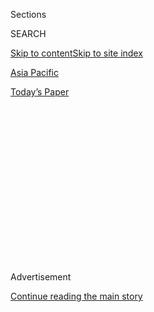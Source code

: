 <div id="app">

<div>

<div>

<div>

<div class="NYTAppHideMasthead css-1q2w90k e1suatyy0">

<div class="section css-ui9rw0 e1suatyy2">

<div class="css-eph4ug er09x8g0">

<div class="css-6n7j50">

</div>

<span class="css-1dv1kvn">Sections</span>

<div class="css-10488qs">

<span class="css-1dv1kvn">SEARCH</span>

</div>

[Skip to content](#site-content)[Skip to site index](#site-index)

</div>

<div id="masthead-section-label" class="css-1wr3we4 eaxe0e00">

[Asia
Pacific](https://www.nytimes3xbfgragh.onion/section/world/asia)

</div>

<div class="css-10698na e1huz5gh0">

</div>

</div>

<div id="masthead-bar-one" class="section hasLinks css-15hmgas e1csuq9d3">

<div class="css-uqyvli e1csuq9d0">

</div>

<div class="css-1uqjmks e1csuq9d1">

</div>

<div class="css-9e9ivx">

[](https://myaccount.nytimes3xbfgragh.onion/auth/login?response_type=cookie&client_id=vi)

</div>

<div class="css-1bvtpon e1csuq9d2">

[Today’s
Paper](https://www.nytimes3xbfgragh.onion/section/todayspaper)

</div>

</div>

</div>

</div>

<div data-aria-hidden="false">

<div id="site-content" data-role="main">

<div>

<div class="css-1aor85t" style="opacity:0.000000001;z-index:-1;visibility:hidden">

<div class="css-1hqnpie">

<div class="css-epjblv">

<span class="css-17xtcya">[Asia
Pacific](/section/world/asia)</span><span class="css-x15j1o">|</span><span class="css-fwqvlz">China’s
Leader Says Party Must Control ‘All Tasks,’ and Asian Markets
Slump</span>

</div>

<div class="css-k008qs">

<div class="css-1iwv8en">

<span class="css-18z7m18"></span>

<div>

</div>

</div>

<span class="css-1n6z4y">https://nyti.ms/2QYoWKZ</span>

<div class="css-1705lsu">

<div class="css-4xjgmj">

<div class="css-4skfbu" data-role="toolbar" data-aria-label="Social Media Share buttons, Save button, and Comments Panel with current comment count" data-testid="share-tools">

  - 
  - 
  - 
  - 
    
    <div class="css-6n7j50">
    
    </div>

  - 
  - 

</div>

</div>

</div>

</div>

</div>

</div>

<div id="NYT_TOP_BANNER_REGION" class="css-13pd83m">

</div>

<div id="top-wrapper" class="css-1sy8kpn">

<div id="top-slug" class="css-l9onyx">

Advertisement

</div>

[Continue reading the main
story](#after-top)

<div class="ad top-wrapper" style="text-align:center;height:100%;display:block;min-height:250px">

<div id="top" class="place-ad" data-position="top" data-size-key="top">

</div>

</div>

<div id="after-top">

</div>

</div>

<div id="sponsor-wrapper" class="css-1hyfx7x">

<div id="sponsor-slug" class="css-19vbshk">

Supported by

</div>

[Continue reading the main
story](#after-sponsor)

<div id="sponsor" class="ad sponsor-wrapper" style="text-align:center;height:100%;display:block">

</div>

<div id="after-sponsor">

</div>

</div>

<div class="css-1vkm6nb ehdk2mb0">

# China’s Leader Says Party Must Control ‘All Tasks,’ and Asian Markets Slump

</div>

<div class="css-79elbk" data-testid="photoviewer-wrapper">

<div class="css-z3e15g" data-testid="photoviewer-wrapper-hidden">

</div>

<div class="css-1a48zt4 ehw59r15" data-testid="photoviewer-children">

![<span class="css-16f3y1r e13ogyst0" data-aria-hidden="true">President
Xi Jinping of China, center, speaking on Tuesday at the Great Hall of
the People in Beijing. Some investors had hoped for signals that Mr. Xi
would take further steps to liberalize the economy or ease tensions with
Washington.</span><span class="css-cnj6d5 e1z0qqy90" itemprop="copyrightHolder"><span class="css-1ly73wi e1tej78p0">Credit...</span><span><span>Wu
Hong/EPA, via
Shutterstock</span></span></span>](https://static01.graylady3jvrrxbe.onion/images/2018/12/19/world/19china-xi-print/merlin_148270290_38177170-aee6-4f49-a922-1da68e9260bc-articleLarge.jpg?quality=75&auto=webp&disable=upscale)

</div>

</div>

<div class="css-xt80pu e12qa4dv0">

<div class="css-18e8msd">

<div class="css-vp77d3 epjyd6m0">

<div class="css-1baulvz">

By [<span class="css-1baulvz" itemprop="name">Chris
Buckley</span>](https://www.nytimes3xbfgragh.onion/by/chris-buckley) and
[<span class="css-1baulvz last-byline" itemprop="name">Steven Lee
Myers</span>](https://www.nytimes3xbfgragh.onion/by/steven-lee-myers)

</div>

</div>

  - Dec. 18,
    2018

  - 
    
    <div class="css-4xjgmj">
    
    <div class="css-d8bdto" data-role="toolbar" data-aria-label="Social Media Share buttons, Save button, and Comments Panel with current comment count" data-testid="share-tools">
    
      - 
      - 
      - 
      - 
        
        <div class="css-6n7j50">
        
        </div>
    
      - 
      - 
    
    </div>
    
    </div>

</div>

<div class="css-tk9fsr">

[阅读简体中文版](https://cn.nytimes3xbfgragh.onion/china/20181219/xi-jinping-speech-china/ "Read in Simplified Chinese")[閱讀繁體中文版](https://cn.nytimes3xbfgragh.onion/china/20181219/xi-jinping-speech-china/zh-hant/ "Read in Traditional Chinese")

</div>

</div>

<div class="section meteredContent css-1r7ky0e" name="articleBody" itemprop="articleBody">

<div class="css-1fanzo5 StoryBodyCompanionColumn">

<div class="css-53u6y8">

BEIJING — Facing deepening tensions abroad and anxieties at home,
China’s leader, Xi Jinping, delivered an unabashed defense of his
policies on Tuesday, using a key anniversary to argue that his recipe of
guided growth under strong Communist Party control must not waver.

Mr. Xi made his case to some 3,000 officials and guests gathered in the
imposing Great Hall of the People in Beijing to commemorate 40 years
since China embarked on far-reaching economic changes after decades of
upheaval and malaise under Mao Zedong.

The resonant date had inspired expectations among some analysts and
investors that Mr. Xi would give clearer priorities to counter [economic
headwinds](https://www.nytimes3xbfgragh.onion/2018/12/14/business/china-economy-xi-jinping.html?action=click&module=RelatedCoverage&pgtype=Article&region=Footer)
and trade tensions that have flared with the United States. But he
offered none, referring only obliquely to the economic and diplomatic
challenges confronting China.

Instead, he used the meeting, broadcast live on Chinese television, to
stress that only the party’s dominance would allow China to continue
[its stunning
transformation](https://www.nytimes3xbfgragh.onion/interactive/2018/11/25/world/asia/china-economy-strategy.html?action=click&module=RelatedCoverage&pgtype=Article&region=Footer)
into the decades ahead. The first lesson from 40 years of reform, he
said, was the need to maintain party leadership “over all tasks.”

</div>

</div>

<div class="css-1fanzo5 StoryBodyCompanionColumn">

<div class="css-53u6y8">

“It was precisely because we’ve adhered to the centralized and united
leadership of the party that we were able to achieve this great historic
transition,” Mr. Xi said.

Mr. Xi’s speech, lasting nearly one and half hours, came at a pivotal,
potentially fraught moment in the country, when all the contradictions
in its governance appeared in stark relief. Mr. Xi’s political power is
as great as that of any leader in decades, yet his party’s tightening of
controls over the economy and ever more aspects of society suggest a
deep-seated insecurity at the highest levels.

Mr. Xi’s government has been forced to make some compromises with the
United States as President Trump’s trade demands have escalated. But
Beijing has also intensified corporate espionage and reacted with
unbridled fury when American prosecutors sought to extradite [an
executive of
Huawei](https://www.nytimes3xbfgragh.onion/2018/12/14/business/huawei-meng-hsbc-canada.html?module=inline),
the Chinese telecommunications giant, who was recently arrested in
Canada. China quickly arrested two Canadians, apparently in retaliation.

Mr. Xi said that a country of China’s size and influence was right to
hold “lofty aspirations.”

“China will never develop itself by sacrificing the interests of other
countries,” Mr. Xi said, but he added that China also would not “abandon
its own legitimate rights and interests.”

Throughout his speech, Mr. Xi performed similar rhetorical swerves,
promising both greater openness and assertiveness, both strong state
companies and prospering private businesses.

</div>

</div>

<div class="css-1fanzo5 StoryBodyCompanionColumn">

<div class="css-53u6y8">

The government’s [intensifying repression of Muslims in
Xinjiang](https://www.nytimes3xbfgragh.onion/2018/12/16/world/asia/xinjiang-china-forced-labor-camps-uighurs.html),
[crackdown on
Christians](https://www.nytimes3xbfgragh.onion/2018/12/13/world/asia/china-religion-crackdown.html)
and secretive detention of [the Chinese chief of
Interpol](https://www.nytimes3xbfgragh.onion/2018/10/05/world/europe/meng-hongwei-missing-interpol.html)
have clouded its global standing at a time when it aspires to play a
larger international role.

Mr. Xi’s speech risked leaving Chinese officials no clearer about his
policy agenda at a time when relations with the United States in
particular have deteriorated badly.

</div>

</div>

<div class="css-79elbk" data-testid="photoviewer-wrapper">

<div class="css-z3e15g" data-testid="photoviewer-wrapper-hidden">

</div>

<div class="css-1a48zt4 ehw59r15" data-testid="photoviewer-children">

![<span class="css-16f3y1r e13ogyst0" data-aria-hidden="true">Mr. Xi’s
speech marked 40 years since China began to open up its economy. He said
the first lesson from those decades of reform was the need to maintain
Communist Party leadership “over all
tasks.”</span><span class="css-cnj6d5 e1z0qqy90" itemprop="copyrightHolder"><span class="css-1ly73wi e1tej78p0">Credit...</span><span>Wang
Zhao/Agence France-Presse — Getty
Images</span></span>](https://static01.graylady3jvrrxbe.onion/images/2018/12/19/world/19china-xi-2/merlin_148271085_8a7c9a40-9bd8-44bc-adb5-3ba36353e113-articleLarge.jpg?quality=75&auto=webp&disable=upscale)

</div>

</div>

<div class="css-1fanzo5 StoryBodyCompanionColumn">

<div class="css-53u6y8">

“When everything is a priority, nothing is a priority,” Yuen Yuen Ang, a
professor of political science at the University of Michigan, Ann Arbor,
who studies China, said by email after watching the speech. “Today, many
policy goals in China are in tension with one another. Which ones take
precedence? This is what officials will need to know to carry out their
work on a practical level.”

Even as Mr. Xi spoke, [stock markets dropped in
Asia](https://www.nytimes3xbfgragh.onion/2018/12/18/business/stock-markets.html).
Though such speeches are not China’s usual vehicle for announcing
specific policy measures, some investors had been hoping for signals
that Beijing would take further steps to liberalize the economy or ease
tensions with Washington.

Mr. Xi and Mr. Trump agreed early this month to [call a truce in
disputes over trade and
investment](https://www.nytimes3xbfgragh.onion/2018/12/01/world/trump-xi-g20-merkel.html),
and to allow 90 days to reach an agreement.

But Mr. Xi’s speech on Tuesday was likely to dampen hopes of a
breakthrough, said Ryan L. Hass, a former director for China at the
National Security Council who is now a fellow at the Brookings
Institution.

</div>

</div>

<div class="css-1fanzo5 StoryBodyCompanionColumn">

<div class="css-53u6y8">

Mr. Hass said his Chinese contacts had “described the speech as the
place where Xi would send a signal to Trump on his own terms about the
market openings and other reforms on the horizon.”

“If those messages were embedded in the speech,” he added, “they appear
to have been well concealed.”

Mr. Xi warned that the future contained “all kinds of risks and
challenges,” but he said repeatedly that the party had expertly guided
the country thus far and must continue to do so. He emphasized twice
that the party had been “completely correct” in its embrace of economic
overhauls, a remark that brushed over the many internal debates, as well
as ups and downs, that accompanied those changes.

Mr. Xi called for revitalizing Marxist-Leninist doctrine, a reflection
of the party’s fears that it could lose its grip over a younger,
increasingly wired and well-traveled generation. “Let contemporary
Chinese Marxism shine even more brilliant rays of truth,” he said.

According to Julian B. Gewirtz, a scholar at the Weatherhead Center for
International Affairs at Harvard, who watched the speech while visiting
Beijing, “This was a speech about the party more than anything else.”

It remains to be seen whether Mr. Xi’s remarks will reassure Chinese
private companies, as he has tried in recent weeks to do. Business
leaders and economists have complained about meddlesome officials, heavy
and capricious tax burdens, restrictions on investment and banks that
prefer to channel loans to big state companies that enjoy the patronage
of party leaders. They have welcomed Mr. Xi’s promises, but also warned
that the economy remains troubled by risks.

“Of all the anniversaries related to the reforms — 20 years, 25 years,
35 years — this 40th anniversary is perhaps the least optimistic I have
seen,” said Ding Xueliang, a professor emeritus at the Hong Kong
University of Science and Technology who has long studied China’s
reforms.

</div>

</div>

<div class="css-1fanzo5 StoryBodyCompanionColumn">

<div class="css-53u6y8">

“People in very senior positions also have no clear idea of the
direction,” he added. “Not a single person in the past half year who I
talked with in China, not a single person, said he or she is clear about
the next
stage.”

</div>

</div>

<div class="css-79elbk" data-testid="photoviewer-wrapper">

<div class="css-z3e15g" data-testid="photoviewer-wrapper-hidden">

</div>

<div class="css-1a48zt4 ehw59r15" data-testid="photoviewer-children">

<div class="css-1xdhyk6 erfvjey0">

<span class="css-1ly73wi e1tej78p0">Image</span>

<div class="css-zjzyr8">

<div data-testid="lazyimage-container" style="height:257.77777777777777px">

</div>

</div>

</div>

<span class="css-16f3y1r e13ogyst0" data-aria-hidden="true">A billboard
in the southern Chinese city of Shenzhen this week featured Deng
Xiaoping, the late Chinese leader who presided over economic reforms in
the
1980s.</span><span class="css-cnj6d5 e1z0qqy90" itemprop="copyrightHolder"><span class="css-1ly73wi e1tej78p0">Credit...</span><span>Nicolas
Asfouri/Agence France-Presse — Getty Images</span></span>

</div>

</div>

<div class="css-1fanzo5 StoryBodyCompanionColumn">

<div class="css-53u6y8">

Adding to the anxiety were signs that the government was tightening the
release of local economic data amid a sharp slowdown. Last month, the
southern province of Guangdong stopped releasing the results of a
monthly purchasing managers’ index — a survey that takes the temperature
of China’s important factory sector — citing a notice from the National
Bureau of Statistics. The bureau said on Tuesday that the province had
violated regulations on statistics gathering.

In his speech, Mr. Xi repeatedly touted the huge advances China has made
since “reform and opening” began in 1978, rattling off detailed
statistics on personal incomes, education and life expectancy. Gone are
the days when food and clothing were rationed, he said.

“Hunger, food shortages and poverty, which plagued the Chinese people
for thousands of years, have been generally left behind,” he said.

Mr. Xi paid tribute to Deng Xiaoping, the former leader who presided
over the reforms in the 1980s. In past anniversaries of the reform era,
Deng stood out in tributes and displays, but Mr. Xi has [shifted the
spotlight](https://www.nytimes3xbfgragh.onion/2018/11/05/world/asia/china-xi-jinping-deng-xiaoping.html)
to his own achievements since he became party leader in 2012.

Mr. Xi has repeatedly promised to ensure that China offers businesses
and foreign investors an open, fair market, but many have become
skeptical that he will follow through. Instead, many say, Mr. Xi’s drive
to extend party control, stifle public debate and defend the state
sector have stymied economic liberalization.

</div>

</div>

<div class="css-1fanzo5 StoryBodyCompanionColumn">

<div class="css-53u6y8">

“Pledges to reform are sincere, but simultaneous pledges to prevent all
instability too often nullify progress,” said Daniel H. Rosen, a
founding partner of Rhodium Group, an economic analysis firm that helps
keep a [running
scorecard](https://rhg.com/research/the-china-dashboard-tracking-chinas-economic-reforms/)
on China’s promised changes. “Reform necessarily means some instability,
and trying to have it both ways will not work.”

The occasion of the speech on Tuesday was the anniversary of a party
meeting in 1978, when Deng and other veteran leaders who had fallen
during Mao’s Cultural Revolution began to reassert their power and lay
out ideas for restoring the economy after decades of strife.

The meeting now features in the party’s heavily mythologized history of
that time as a watershed, although it was only years afterward that
“reform and opening up” became an official party formula.

Before Mr. Xi’s speech, Chinese economists who favor market reforms had
openly voiced frustration with what they said was the slow, muddled pace
of change. They appear likely to be disappointed, and even worried.

“We’re sincerely hoping that this big meeting will be able to sound a
clarion call for deepening reform,” Xiang Songzuo, a senior economist at
Renmin University in Beijing, said at a forum in Shanghai over the
weekend.

He cited an estimate from researchers at an unidentified official
institute who concluded that China’s real rate of economic growth this
year could be just 1.67 percent, or even lower. That projection is at
the very low end of economists’ estimates, but Chinese growth is widely
believed to be lower than official estimates, which forecast an
expansion of 6.5 percent this year.

If there was no strongly reformist call from leaders, Professor Xiang
said, “My final conclusion will be that China’s economy is headed for a
plight that will last for a considerable time and be very, very
difficult.” He did not respond to emails or messages after Mr. Xi’s
speech.

</div>

</div>

</div>

<div>

</div>

<div>

</div>

<div>

</div>

<div>

<div id="bottom-wrapper" class="css-1ede5it">

<div id="bottom-slug" class="css-l9onyx">

Advertisement

</div>

[Continue reading the main
story](#after-bottom)

<div id="bottom" class="ad bottom-wrapper" style="text-align:center;height:100%;display:block;min-height:90px">

</div>

<div id="after-bottom">

</div>

</div>

</div>

</div>

</div>

## Site Index

<div>

</div>

## Site Information Navigation

  - [© <span>2020</span> <span>The New York Times
    Company</span>](https://help.nytimes3xbfgragh.onion/hc/en-us/articles/115014792127-Copyright-notice)

<!-- end list -->

  - [NYTCo](https://www.nytco.com/)
  - [Contact
    Us](https://help.nytimes3xbfgragh.onion/hc/en-us/articles/115015385887-Contact-Us)
  - [Work with us](https://www.nytco.com/careers/)
  - [Advertise](https://nytmediakit.com/)
  - [T Brand Studio](http://www.tbrandstudio.com/)
  - [Your Ad
    Choices](https://www.nytimes3xbfgragh.onion/privacy/cookie-policy#how-do-i-manage-trackers)
  - [Privacy](https://www.nytimes3xbfgragh.onion/privacy)
  - [Terms of
    Service](https://help.nytimes3xbfgragh.onion/hc/en-us/articles/115014893428-Terms-of-service)
  - [Terms of
    Sale](https://help.nytimes3xbfgragh.onion/hc/en-us/articles/115014893968-Terms-of-sale)
  - [Site
    Map](https://spiderbites.nytimes3xbfgragh.onion)
  - [Help](https://help.nytimes3xbfgragh.onion/hc/en-us)
  - [Subscriptions](https://www.nytimes3xbfgragh.onion/subscription?campaignId=37WXW)

</div>

</div>

</div>

</div>
